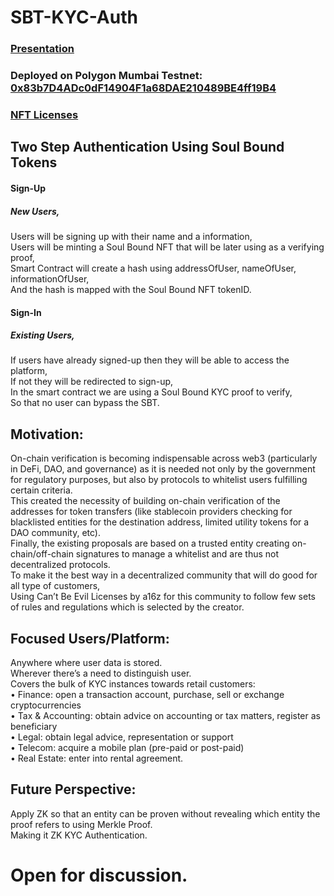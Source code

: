 # SBT-KYC-Auth

### [Presentation](https://docs.google.com/presentation/d/1Fcf1lC6J4vdP6oc1TCIHirN9pf2cwoO9BckHRsigY3M/edit#slide=id.g185ef17b570_1_17)

### Deployed on Polygon Mumbai Testnet: [0x83b7D4ADc0dF14904F1a68DAE210489BE4ff19B4](https://mumbai.polygonscan.com/address/0xhttps://a16zcrypto.com/introducing-nft-licenses/83b7d4adc0df14904f1a68dae210489be4ff19b4)

### [NFT Licenses](https://a16zcrypto.com/introducing-nft-licenses/)

## Two Step Authentication Using Soul Bound Tokens  

#### Sign-Up  

##### New Users,  
Users will be signing up with their name and a information,  
Users will be minting a Soul Bound NFT that will be later using as a verifying proof,  
Smart Contract will create a hash using addressOfUser, nameOfUser, informationOfUser,  
And the hash is mapped with the Soul Bound NFT tokenID.  

#### Sign-In  

##### Existing Users,  
If users have already signed-up then they will be able to access the platform,  
If not they will be redirected to sign-up,  
In the smart contract we are using a Soul Bound KYC proof to verify,  
So that no user can bypass the SBT.

## Motivation:  
On-chain verification is becoming indispensable across web3 (particularly in DeFi, DAO, and governance) as it is needed not only by the government for regulatory purposes, but also by protocols to whitelist users fulfilling certain criteria.  
This created the necessity of building on-chain verification of the addresses for token transfers (like stablecoin providers checking for blacklisted entities for the destination address, limited utility tokens for a DAO community, etc).  
Finally, the existing proposals are based on a trusted entity creating on-chain/off-chain signatures to manage a whitelist and are thus not decentralized protocols.  
To make it the best way in a decentralized community that will do good for all type of customers,  
Using Can’t Be Evil Licenses by a16z for this community to follow few sets of rules and regulations which is selected by the creator.  

## Focused Users/Platform:  
Anywhere where user data is stored.  
Wherever there’s a need to distinguish user.  
Covers the bulk of KYC instances towards retail customers:  
• Finance: open a transaction account, purchase, sell or exchange cryptocurrencies   
• Tax & Accounting: obtain advice on accounting or tax matters, register as beneficiary   
• Legal: obtain legal advice, representation or support   
• Telecom: acquire a mobile plan (pre-paid or post-paid)  
• Real Estate: enter into rental agreement.  

## Future Perspective:  
Apply ZK so that an entity can be proven without revealing which entity the proof refers to using Merkle Proof.  
Making it ZK KYC Authentication.

# Open for discussion.

